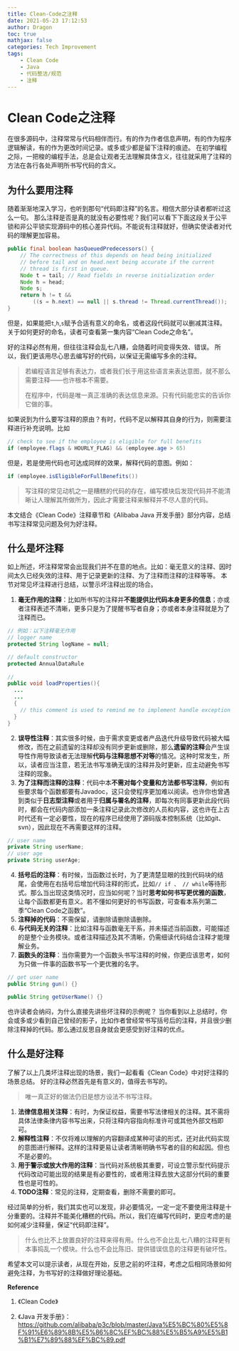 ```yaml
---
title: Clean-Code之注释
date: 2021-05-23 17:12:53
author: Dragon
toc: true
mathjax: false
categories: Tech Improvement
tags:
    - Clean Code
    - Java
    - 代码整洁/规范
    - 注释
---
```


# Clean Code之注释

在很多源码中，注释常常与代码相伴而行。有的作为作者信息声明，有的作为程序逻辑解读，有的作为更改时间记录。或多或少都是留下注释的痕迹。
在初学编程之际，一把梭的编程手法，总是会让观者无法理解具体含义，往往就采用了注释的方法在各行各处声明所书写代码的含义。

## 为什么要用注释

随着渐渐地深入学习，也听到那句“代码即注释”的名言。相信大部分读者都听过这么一句。
那么注释是否是真的就没有必要性呢？我们可以看下下面这段关于公平锁和非公平锁实现源码中的核心差异代码。不能说有注释就好，但确实使读者对代码的理解更加容易。

```java
public final boolean hasQueuedPredecessors() {
    // The correctness of this depends on head being initialized
    // before tail and on head.next being accurate if the current
    // thread is first in queue.
    Node t = tail; // Read fields in reverse initialization order
    Node h = head;
    Node s;
    return h != t &&
        ((s = h.next) == null || s.thread != Thread.currentThread());
}
```

但是，如果能把`t`,`h`,`s`赋予合适有意义的命名，或者这段代码就可以删减其注释。关于如何更好的命名，读者可查看第一集内容“Clean Code之命名”。

好的注释必然有用，但往往注释会乱七八糟，会随着时间变得失效、错误。
所以，我们更该用尽心思去编写好的代码，以保证无需编写多余的注释。

> 若编程语言足够有表达力，或者我们长于用这些语言来表达意图，就不那么需要注释——也许根本不需要。
>
> 在程序中，代码是唯一真正准确的表达信息来源。只有代码能忠实的告诉你它做的事。

如果说到为什么要写注释的原由？有时，代码不足以解释其自身的行为，则需要注释进行补充说明。比如

```java
// check to see if the employee is eligible for full benefits
if (employee.flags & HOURLY_FLAG) && (employee.age > 65)
```

但是，若是使用代码也可达成同样的效果，解释代码的意图。例如：

```java
if (employee.isEligibleForFullBenefits())
```

>写注释的常见动机之一是糟糕的代码的存在，编写模块后发现代码并不能清晰让人理解其所做所为，因此才需要注释来解释并不尽人意的代码。

本文结合《Clean Code》注释章节和《Alibaba Java 开发手册》部分内容，总结书写注释常见问题及何为好注释。

## 什么是坏注释

如上所述，坏注释常常会出现我们并不在意的地点。比如：毫无意义的注释、因时间太久已经失效的注释、用于记录更新的注释、为了注释而注释的注释等等。
本节对常见坏注释进行总结，以警示坏注释出现的场合。

1. **毫无作用的注释**：比如所书写的注释并**不能提供比代码本身更多的信息**；亦或者注释表述不清晰，更多只是为了提醒书写者自身；亦或者本身注释就是为了注释而已。

```java
// 例如：以下注释毫无作用
// logger name
protected String logName = null;

// default constructor
protected AnnualDataRule
  
//
public void loadProperties(){
  ...
  ...
  {
    // this comment is used to remind me to implement handle exception if necessary
  }
}
```

2.  **误导性注释**：其实很多时候，由于需求变更或者产品迭代升级导致代码被大幅修改，而在之前遗留的注释却没有同步更新或删除，那么**遗留的注释**会产生误导性作用导致读者无法理解**代码与注释思想不对等**的情况。这种时常发生，所以，读者应当注意，若无法书写准确无误的注释并及时更新，应主动避免书写注释的现象。
3. **为了注释而注释的注释**：代码中本**不需对每个变量和方法都书写注释**，例如有些要求每个函数都要有Javadoc，这只会使程序更加难以阅读。也许你也曾遇到类似于**日志型注释**或者用于**归属与署名的注释**，即每次有同事更新此段代码时，都会在代码内部添加一条注释记录此次修改的人员和内容，这也许在上古时代还有一定必要性，现在的程序已经使用了源码版本控制系统（比如git、svn），因此现在不再需要这样的注释。

```java
// user name
private String userName;
// user age
private String userAge;
```

4.  **括号后的注释**：有时候，当函数过长时，为了更清楚显眼的找到代码块的结尾，会使用在右括号后增加代码注释的形式，比如`// if 、 // while`等待形式。那么当出现这类情况时，应当如何呢？当时**思考如何书写更优雅的函数**，让每个函数都更有意义。若不懂如何更好的书写函数，可查看本系列第二季“Clean Code之函数”。
5.  **注释掉的代码**：不需保留，请删除请删除请删除。
6.  **与代码无关的注释**：比如注释与函数毫无干系，并未描述当前函数，可能描述的是整个业务模块。或者注释描述及其不清晰，仍需细读代码结合注释才能理解业务。
7.  **函数头的注释**：当你需要为一个函数头书写注释的时候，你更应该思考，如何为只做一件事的函数书写一个更优雅的名字。

```java
// get user name
public String gun() {}

public String getUserName() {}
```

也许读者会纳闷，为什么直接先讲些坏注释的示例呢？
当你看到以上总结时，你会或多或少看到自己曾经的影子，比如作者曾经常书写括号后的注释，并且很少删除注释掉的代码。那么通过反思自身就会更感受到好注释的优点。

## 什么是好注释

了解了以上几类坏注释出现的场景，我们一起看看《Clean Code》中对好注释的场景总结。
好的注释必然首先是有意义的，值得去书写的。

>唯一真正好的做法仍旧是想方设法不书写注释。

1. **法律信息相关注释**：有时，为保证权益，需要书写法律相关的注释。其不需将具体法律条律内容书写出来，只将注释内容指向标准许可或其他外部文档即可。
2. **解释性注释**：不仅将难以理解的内容翻译成某种可读的形式，还对此代码实现的意图进行解释。这样的注释更易让读者清晰明确书写者的目的和起因。但也不是必要的。
3. **用于警示或放大作用的注释**：当代码对系统极其重要，可设立警示型代码提示代码改动可能出现的结果是有必要性的，或者用注释去放大这部分代码的重要性也是可性的。
4. **TODO注释**：常见的注释，定期查看，删除不需要的即可。



经过简单的分析，我们其实也可以发现，非必要情况，一定一定不要使用注释是十分重要的。注释并不能美化糟糕的代码。所以，我们在编写代码时，更应考虑的是如何减少注释量，保证“代码即注释”。

>什么也比不上放置良好的注释来得有用。什么也不会比乱七八糟的注释更有本事捣乱一个模块。什么也不会比陈旧、提供错误信息的注释更有破坏性。

希望本文可以提示读者，从现在开始，反思之前的坏注释，考虑之后相同场景如何避免注释，为书写好的注释做好理论基础。



**Reference**

1. 《Clean Code》

2. 《Java 开发手册》：https://github.com/alibaba/p3c/blob/master/Java%E5%BC%80%E5%8F%91%E6%89%8B%E5%86%8C%EF%BC%88%E5%B5%A9%E5%B1%B1%E7%89%88%EF%BC%89.pdf